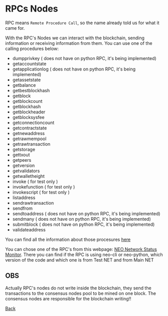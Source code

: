 # RPCs Nodes

RPC means ``Remote Procedure Call``, so the name already told us for what it came for.

With the RPC's Nodes we can interact with the blockchain, sending information or receiving information from them. You can use one of the calling procedures below:

 - dumpprivkey ( does not have on python RPC, it's being implemented)
 - getaccountstate
 - getapplicationlog ( does not have on python RPC, it's being implemented)
 - getassetstate
 - getbalance
 - getbestblockhash
 - getblock
 - getblockcount
 - getblockhash
 - getblockheader
 - getblocksysfee
 - getconnectioncount
 - getcontractstate
 - getnewaddress
 - getrawmempool
 - getrawtransaction
 - getstorage
 - gettxout
 - getpeers
 - getversion
 - getvalidators
 - getwalletheight
 - invoke ( for test only )
 - invokefunction ( for test only )
 - invokescript ( for test only )
 - listaddress
 - sendrawtransaction
 - sendfrom
 - sendtoaddress ( does not have on python RPC, it's being implemented)
 - sendmany ( does not have on python RPC, it's being implemented)
 - submitblock ( does not have on python RPC, it's being implemented)
 - validateaddress 

You can find all the information about those procesures [here](http://docs.neo.org/en-us/node/cli/2.9.0/api.html)


You can chose one of the RPC's from this webpage: [NEO Network Status Monitor](http://monitor.cityofzion.io/). There you can find if the RPC is using neo-cli or neo-python, which version of the code and which one is from Test NET and from Main NET

## OBS

Actually RPC's nodes do not write inside the blockchain, they send the transactions to the consensus nodes pool to be mined on one block. The consensus nodes are responsible for the blockchain writing!!


[Back](../Network.md)